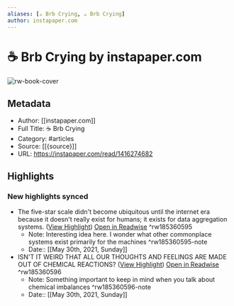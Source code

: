 ```yaml
---
aliases: [☕️ Brb Crying, ☕️ Brb Crying]
author: instapaper.com
---
```

# ☕️ Brb Crying by instapaper.com

![rw-book-cover](https://readwise-assets.s3.amazonaws.com/static/images/article1.be68295a7e40.png)

## Metadata
- Author: [[instapaper.com]]
- Full Title: ☕️ Brb Crying
- Category: #articles
- Source: [[{source}]]
- URL: https://instapaper.com/read/1416274682

## Highlights
### New highlights synced
- The five-star scale didn't become ubiquitous until the internet era because it doesn't really exist for humans; it exists for data aggregation systems. ([View Highlight](https://instapaper.com/read/1416274682/16537763)) [Open in Readwise](https://readwise.io/open/185360595) ^rw185360595
    - Note: Interesting idea here. I wonder what other commonplace systems exist primarily for the machines ^rw185360595-note
    - Date:: [[May 30th, 2021, Sunday]]
- ISN'T IT WEIRD THAT ALL OUR THOUGHTS AND FEELINGS ARE MADE OUT OF CHEMICAL REACTIONS? ([View Highlight](https://instapaper.com/read/1416274682/16537784)) [Open in Readwise](https://readwise.io/open/185360596) ^rw185360596
    - Note: Something important to keep in mind when you talk about chemical imbalances ^rw185360596-note
    - Date:: [[May 30th, 2021, Sunday]]
